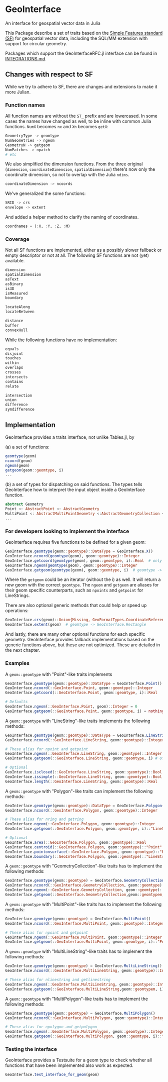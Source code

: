 # GeoInterface
An interface for geospatial vector data in Julia

This Package describe a set of traits based on the [Simple Features standard (SF)](https://www.opengeospatial.org/standards/sfa)
for geospatial vector data, including the SQL/MM extension with support for circular geometry. 

Packages which support the GeoInterfaceRFC.jl interface can be found in [INTEGRATIONS.md](INTEGRATIONS.md).

## Changes with respect to SF
While we try to adhere to SF, there are changes and extensions to make it more Julian.

### Function names
All function names are without the `ST_` prefix and are lowercased. In some cases the names have changed as well, to be inline with common Julia functions. `NumX` becomes `nx` and `Xn` becomes `getX`:
```julia
GeometryType -> geomtype
NumGeometries -> ngeom
GeometryN -> getgeom
NumPatches -> npatch
# etc
```

We also simplified the dimension functions. From the three original (`dimension`, `coordinateDimension`, `spatialDimension`) there's now only the coordinate dimension, so not to overlap with the Julia `ndims`.
```julia
coordinateDimension -> ncoords
```

We've generalized the some functions:
```julia
SRID -> crs
envelope -> extent
```

And added a helper method to clarify the naming of coordinates.
```julia
coordnames = (:X, :Y, :Z, :M)
```

### Coverage
Not all SF functions are implemented, either as a possibly slower fallback or empty descriptor or not at all. The following SF functions are not (yet) available.

```julia
dimension
spatialDimension
asText
asBinary
is3D
isMeasured
boundary

locateAlong
locateBetween

distance
buffer
convexHull

```
While the following functions have no implementation:
```julia
equals
disjoint
touches
within
overlaps
crosses
intersects
contains
relate

intersection
union
difference
symdifference
```


## Implementation
GeoInterface provides a traits interface, not unlike Tables.jl, by 

(a) a set of functions: 
```julia
geomtype(geom)
ncoord(geom)
ngeom(geom)
getgeom(geom::geomtype, i)
...
```
(b) a set of types for dispatching on said functions.
 The types tells GeoInterface how to interpret the input object inside a GeoInterface function.

```julia
abstract Geometry
Point <: AbstractPoint <: AbstractGeometry
MultiPoint <: AbstractMultiPointGeometry <:AbstractGeometryCollection <: AbstractGeometry
...
```

### For developers looking to implement the interface
GeoInterface requires five functions to be defined for a given geom:

```julia
GeoInterface.geomtype(geom::geomtype)::DataType = GeoInterface.X()
GeoInterface.ncoord(geomtype(geom), geom::geomtype)::Integer
GeoInterface.getcoord(geomtype(geom), geom::geomtype, i)::Real  # only for Points
GeoInterface.ngeom(geomtype(geom), geom::geomtype)::Integer
GeoInterface.getgeom(geomtype(geom), geom::geomtype, i)  # geomtype -> GeoInterface.Y
```
Where the `getgeom` could be an iterator (without the i) as well. It will return a new geom with the correct `geomtype`. The `ngeom` and `getgeom` are aliases for their geom specific counterparts, such as `npoints` and `getpoint` for LineStrings.

There are also optional generic methods that could help or speed up operations:
```julia
GeoInterface.crs(geom)::Union{Missing, GeoFormatTypes.CoordinateReferenceSystemFormat}
GeoInterface.extent(geom)  # geomtype -> GeoInterface.Rectangle
```

And lastly, there are many other optional functions for each specific geometry. GeoInterface provides fallback implementations based on the generic functions above, but these are not optimized. These are detailed in the next chapter.

### Examples

A `geom::geomtype` with "Point"-like traits implements
```julia
GeoInterface.geomtype(geom::geomtype)::DataType = GeoInterface.Point()
GeoInterface.ncoord(::GeoInterface.Point, geom::geomtype)::Integer
GeoInterface.getcoord(::GeoInterface.Point, geom::geomtype, i)::Real

# Defaults
GeoInterface.ngeom(::GeoInterface.Point, geom)::Integer = 0
GeoInterface.getgeom(::GeoInterface.Point, geom::geomtype, i) = nothing
```

A `geom::geomtype` with "LineString"-like traits implements the following methods:
```julia
GeoInterface.geomtype(geom::geomtype)::DataType = GeoInterface.LineString()
GeoInterface.ncoord(::GeoInterface.LineString, geom::geomtype)::Integer

# These alias for npoint and getpoint
GeoInterface.ngeom(::GeoInterface.LineString, geom::geomtype)::Integer
GeoInterface.getgeom(::GeoInterface.LineString, geom::geomtype, i) # of geomtype Point

# Optional
GeoInterface.isclosed(::GeoInterface.LineString, geom::geomtype)::Bool
GeoInterface.issimple(::GeoInterface.LineString, geom::geomtype)::Bool
GeoInterface.length(::GeoInterface.LineString, geom::geomtype)::Real
```
A `geom::geomtype` with "Polygon"-like traits can implement the following methods:
```julia
GeoInterface.geomtype(geom::geomtype)::DataType = GeoInterface.Polygon()
GeoInterface.ncoord(::GeoInterface.Polygon, geom::geomtype)::Integer

# These alias for nring and getring
GeoInterface.ngeom(::GeoInterface.Polygon, geom::geomtype)::Integer
GeoInterface.getgeom(::GeoInterface.Polygon, geom::geomtype, i)::"LineString"

# Optional
GeoInterface.area(::GeoInterface.Polygon, geom::geomtype)::Real
GeoInterface.centroid(::GeoInterface.Polygon, geom::geomtype)::"Point"
GeoInterface.pointonsurface(::GeoInterface.Polygon, geom::geomtype)::"Point"
GeoInterface.boundary(::GeoInterface.Polygon, geom::geomtype)::"LineString"

```
A `geom::geomtype` with "GeometryCollection"-like traits has to implement the following methods:
```julia
GeoInterface.geomtype(geom::geomtype) = GeoInterface.GeometryCollection()
GeoInterface.ncoord(::GeoInterface.GeometryCollection, geom::geomtype)::Integer
GeoInterface.ngeom(::GeoInterface.GeometryCollection, geom::geomtype)::Integer
GeoInterface.getgeom(::GeoInterface.GeometryCollection,geom::geomtypem, i)::"Geometry"
```
A `geom::geomtype` with "MultiPoint"-like traits has to implement the following methods:
```julia
GeoInterface.geomtype(geom::geomtype) = GeoInterface.MultiPoint()
GeoInterface.ncoord(::GeoInterface.MultiPoint, geom::geomtype)::Integer

# These alias for npoint and getpoint
GeoInterface.ngeom(::GeoInterface.MultiPoint, geom::geomtype)::Integer
GeoInterface.getgeom(::GeoInterface.MultiPoint, geom::geomtype, i)::"Point"
```
A `geom::geomtype` with "MultiLineString"-like traits has to implement the following methods:
```julia
GeoInterface.geomtype(geom::geomtype) = GeoInterface.MultiLineString()
GeoInterface.ncoord(::GeoInterface.MultiLineString, geom::geomtype)::Integer

# These alias for nlinestring and getlinestring
GeoInterface.ngeom(::GeoInterface.MultiLineString, geom::geomtype)::Integer
GeoInterface.getgeom(::GeoInterface.MultiLineString,geom::geomtypem, i)::"LineString"
```
A `geom::geomtype` with "MultiPolygon"-like traits has to implement the following methods:
```julia
GeoInterface.geomtype(geom::geomtype) = GeoInterface.MultiPolygon()
GeoInterface.ncoord(::GeoInterface.MultiPolygon, geom::geomtype)::Integer

# These alias for npolygon and getpolygon
GeoInterface.ngeom(::GeoInterface.MultiPolygon, geom::geomtype)::Integer
GeoInterface.getgeom(::GeoInterface.MultiPolygon, geom::geomtype, i)::"Polygon"
```


### Testing the interface
GeoInterface provides a Testsuite for a geom type to check whether all functions that have been implemented also work as expected.

```julia
GeoInterface.test_interface_for_geom(geom)
```
